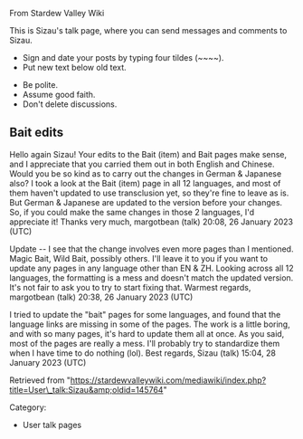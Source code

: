From Stardew Valley Wiki

This is Sizau's talk page, where you can send messages and comments to Sizau.

- Sign and date your posts by typing four tildes (~~~~).
- Put new text below old text.

<!--THE END-->

- Be polite.
- Assume good faith.
- Don't delete discussions.

## Bait edits

Hello again Sizau! Your edits to the Bait (item) and Bait pages make sense, and I appreciate that you carried them out in both English and Chinese. Would you be so kind as to carry out the changes in German &amp; Japanese also? I took a look at the Bait (item) page in all 12 languages, and most of them haven't updated to use transclusion yet, so they're fine to leave as is. But German &amp; Japanese are updated to the version before your changes. So, if you could make the same changes in those 2 languages, I'd appreciate it! Thanks very much, margotbean (talk) 20:08, 26 January 2023 (UTC)

Update -- I see that the change involves even more pages than I mentioned. Magic Bait, Wild Bait, possibly others. I'll leave it to you if you want to update any pages in any language other than EN &amp; ZH. Looking across all 12 languages, the formatting is a mess and doesn't match the updated version. It's not fair to ask you to try to start fixing that. Warmest regards, margotbean (talk) 20:38, 26 January 2023 (UTC)

I tried to update the "bait" pages for some languages, and found that the language links are missing in some of the pages. The work is a little boring, and with so many pages, it's hard to update them all at once. As you said, most of the pages are really a mess. I'll probably try to standardize them when I have time to do nothing (lol). Best regards, Sizau (talk) 15:04, 28 January 2023 (UTC)

Retrieved from "https://stardewvalleywiki.com/mediawiki/index.php?title=User\_talk:Sizau&amp;oldid=145764"

Category:

- User talk pages